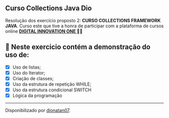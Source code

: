 <h2>
Curso Collections Java Dio
</h2>

<p>Resolução dos exercício proposto 2: <strong>CURSO COLLECTIONS FRAMEWORK JAVA</strong>.
Curso este que tive a honra de participar com a plataforma de cursos online <strong> <a href="https://web.digitalinnovation.one/home"> DIGITAL INNOVATION ONE  </a>
</strong> 🧡💛

<h2>
🛑 Neste exercicio contém a demonstração do uso de:
</h2>

- [x] Uso de listas;
- [x] Uso do Iterator;
- [x] Criação de classes;
- [x] Uso da estrutura de repetição WHILE;
- [x] Uso da estrutura condicional SWITCH
- [x] Lógica da programação

------------

Disponibilizado por [dionatan07](https://www.linkedin.com/in/dionatandeandrade/ "LinkedIn").
